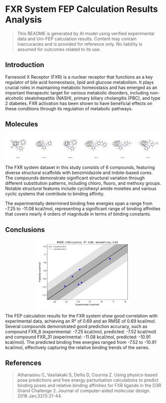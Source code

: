 # FXR System FEP Calculation Results Analysis

> This README is generated by AI model using verified experimental data and Uni-FEP calculation results. Content may contain inaccuracies and is provided for reference only. No liability is assumed for outcomes related to its use.

## Introduction

Farnesoid X Receptor (FXR) is a nuclear receptor that functions as a key regulator of bile acid homeostasis, lipid and glucose metabolism. It plays crucial roles in maintaining metabolic homeostasis and has emerged as an important therapeutic target for various metabolic disorders, including non-alcoholic steatohepatitis (NASH), primary biliary cholangitis (PBC), and type 2 diabetes. FXR activation has been shown to have beneficial effects on these conditions through its regulation of metabolic pathways.

## Molecules

![Molecular structures of representative compounds](mol_grid.png)

The FXR system dataset in this study consists of 6 compounds, featuring diverse structural scaffolds with benzimidazole and indole-based cores. The compounds demonstrate significant structural variation through different substitution patterns, including chloro, fluoro, and methoxy groups. Notable structural features include cyclohexyl amide moieties and various cyclic systems that contribute to binding affinity.

The experimentally determined binding free energies span a range from -7.25 to -11.08 kcal/mol, representing a significant range of binding affinities that covers nearly 4 orders of magnitude in terms of binding constants.

## Conclusions

<p align="center"><img src="result_dG.png" width="300"></p>

The FEP calculation results for the FXR system show good correlation with experimental data, achieving an R² of 0.69 and an RMSE of 0.69 kcal/mol. Several compounds demonstrated good prediction accuracy, such as compound FXR_8 (experimental: -7.25 kcal/mol, predicted: -7.52 kcal/mol) and compound FXR_31 (experimental: -11.08 kcal/mol, predicted: -10.91 kcal/mol). The predicted binding free energies ranged from -7.52 to -10.91 kcal/mol, effectively capturing the relative binding trends of the series.

## References

> Athanasiou C, Vasilakaki S, Dellis D, Cournia Z. Using physics-based pose predictions and free energy perturbation calculations to predict binding poses and relative binding affinities for FXR ligands in the D3R Grand Challenge 2. Journal of computer-aided molecular design. 2018 Jan;32(1):21-44. 